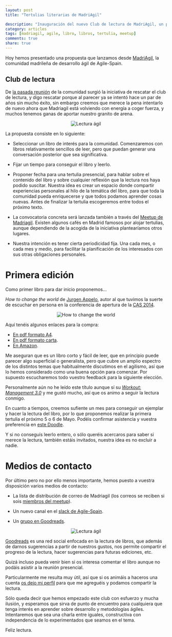 ```yaml
---
layout: post
title: "Tertulias literarias de MadriAgil"

description: "Inauguración del nuevo Club de lectura de MadriAgil, un punto de encuentro para aprender sobre desarrollo y metodologías ágiles"
category: articles
tags: [madriagil, agile, libro, libros, tertulia, meetup]
comments: true
share: true
---
```


Hoy hemos presentado una propuesta que lanzamos desde [MadriAgil](https://twitter.com/madriagil), la comunidad madrileña de desarrollo ágil de Agile-Spain.

## Club de lectura

De [la pasada reunión](http://www.meetup.com/es-ES/madriagil/events/228020809/) de la comunidad surgió la iniciativa de rescatar el club de lectura, y digo rescatar porque al parecer ya se intentó hace un par de años sin mucho éxito, sin embargo creemos que merece la pena intentarlo de nuevo ahora que Madriagil está volviendo con energía a coger fuerza, y muchos tenemos ganas de aportar nuestro granito de arena.

<p align="center">
  <img src='{{ site.url }}/images/lectura-agil.jpg' alt='Lectura ágil' />
</p>

La propuesta consiste en lo siguiente:

* Seleccionar un libro de interés para la comunidad. Comenzaremos con libros relativamente sencillos de leer, pero que puedan generar una conversación posterior que sea significativa.

* Fijar un tiempo para conseguir el libro y leerlo.

* Proponer fecha para una tertulia presencial, para hablar sobre el contenido del libro y sobre cualquier reflexión que la lectura nos haya podido suscitar. Nuestra idea es crear un espacio donde compartir experiencias personales al hilo de la temática del libro, para que toda la comunidad pueda enriquecerse y que todos podamos aprender cosas nuevas. Antes de finalizar la tertulia escogeremos entre todos el próximo texto.

* La convocatoria concreta será lanzada también a través del [Meetup de Madriagil](www.meetup.com/madriagil/). Existen algunos cafés en Madrid famosos por alojar tertulias, aunque dependiendo de la acogida de la iniciativa plantearíamos otros lugares.

* Nuestra intención es tener cierta periodicidad fija. Una cada mes, o cada mes y medio, para facilitar la planificación de los interesados con sus otras obligaciones personales.

# Primera edición

Como primer libro para dar inicio proponemos…

*How to change the world* de [Jurgen Appelo](http://jurgenappelo.com/), autor al que tuvimos la suerte de escuchar en persona en la conferencia de apertura de la [CAS 2014](http://ocana.github.io/articles/Conferencia-Agile-Spain-2014-primer-dia/).

<p align="center">
  <img src='{{ site.url }}/images/howto.jpg' alt='How to change the world' />
</p>

Aquí tenéis algunos enlaces para la compra:

* [En pdf formato A4](http://www.lulu.com/shop/jurgen-appelo/how-to-change-the-world-a4-pdf/ebook/product-20105695.html).
* [En pdf formato carta](http://www.lulu.com/shop/jurgen-appelo/how-to-change-the-world-letter-pdf/ebook/product-20105703.html).
* [En Amazon](https://www.amazon.es/How-Change-World-Management-English-ebook/dp/B007ZT2KES/).

Me aseguran que es un libro corto y fácil de leer, que en principio puede parecer algo superficial o generalista, pero que cubre un amplio espectro de los distintos temas que habitualmente discutimos en el agilismo, así que lo hemos considerado como una buena opción para comenzar. Por supuesto escucharemos todo vuestro feedback para la siguiente elección.

Personalmente aún no he leído este título aunque sí su [*Workout: Management 3.0*](http://ocana.github.io/articles/Libro-Workout-Management-3-0/) y me gustó mucho, así que os animo a seguir la lectura conmigo.

En cuanto a tiempos, creemos sufiente un mes para conseguir un ejemplar y hacer la lectura del libro, por lo que proponemos realizar la primera tertulia el próximo 5 o 6 de Mayo. Podéis confirmar asistencia y vuestra preferencia en [este Doodle](http://doodle.com/poll/q3mzupawts487iyw).

Y si no conseguís leerlo entero, o sólo queréis acercaros para saber si merece la lectura, también estáis invitados, nuestra idea es no excluir a nadie.

# Medios de contacto

Por último pero no por ello menos importante, hemos puesto a vuestra disposición varios medios de contacto:

* La lista de distribución de correo de Madriagil (los correos se reciben si sois [miembros del meetup](http://www.meetup.com/es-ES/madriagil)).

* Un nuevo canal en el [slack de Agile-Spain](https://agile-spain.slack.com).

* Un [grupo en Goodreads](https://www.goodreads.com/group/show/187688-madriagil.html).

<p align="center">
  <img src='{{ site.url }}/images/lectura-agil2.jpg' alt='Lectura ágil' />
</p>

[Goodreads](https://www.goodreads.com/) es una red social enfocada en la lectura de libros, que además de darnos sugerencias a partir de nuestros gustos, nos permite compartir el progreso de la lectura, hacer sugerencias para futuras ediciones, etc.

Quizá incluso pueda venir bien si os interesa comentar el libro aunque no podáis asistir a la reunión presencial.

Particularmente me resulta muy útil, así que si os animáis a haceros una cuenta [os dejo mi perfil](https://www.goodreads.com/miguelocana) para que me agreguéis y podamos compartir la lectura.

Sólo queda decir que hemos empezado este club con esfuerzo y mucha ilusión, y esperamos que sirva de punto de encuentro para cualquiera que tenga interés en aprender sobre desarrollo y metodologías ágiles. Intentaremos que sea una charla entre iguales, constructiva con independencia de lo experimentados que seamos en el tema.

Feliz lectura.